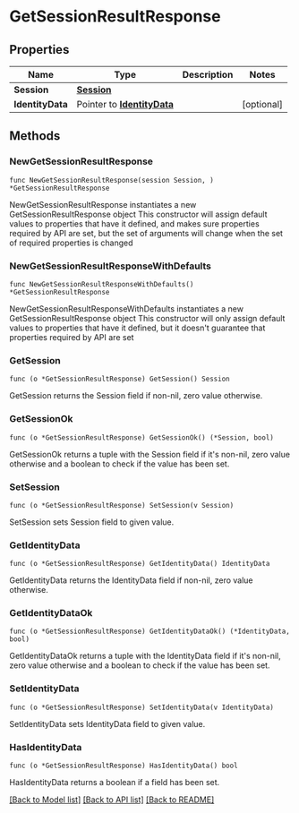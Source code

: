 # GetSessionResultResponse

## Properties

Name | Type | Description | Notes
------------ | ------------- | ------------- | -------------
**Session** | [**Session**](Session.md) |  | 
**IdentityData** | Pointer to [**IdentityData**](IdentityData.md) |  | [optional] 

## Methods

### NewGetSessionResultResponse

`func NewGetSessionResultResponse(session Session, ) *GetSessionResultResponse`

NewGetSessionResultResponse instantiates a new GetSessionResultResponse object
This constructor will assign default values to properties that have it defined,
and makes sure properties required by API are set, but the set of arguments
will change when the set of required properties is changed

### NewGetSessionResultResponseWithDefaults

`func NewGetSessionResultResponseWithDefaults() *GetSessionResultResponse`

NewGetSessionResultResponseWithDefaults instantiates a new GetSessionResultResponse object
This constructor will only assign default values to properties that have it defined,
but it doesn't guarantee that properties required by API are set

### GetSession

`func (o *GetSessionResultResponse) GetSession() Session`

GetSession returns the Session field if non-nil, zero value otherwise.

### GetSessionOk

`func (o *GetSessionResultResponse) GetSessionOk() (*Session, bool)`

GetSessionOk returns a tuple with the Session field if it's non-nil, zero value otherwise
and a boolean to check if the value has been set.

### SetSession

`func (o *GetSessionResultResponse) SetSession(v Session)`

SetSession sets Session field to given value.


### GetIdentityData

`func (o *GetSessionResultResponse) GetIdentityData() IdentityData`

GetIdentityData returns the IdentityData field if non-nil, zero value otherwise.

### GetIdentityDataOk

`func (o *GetSessionResultResponse) GetIdentityDataOk() (*IdentityData, bool)`

GetIdentityDataOk returns a tuple with the IdentityData field if it's non-nil, zero value otherwise
and a boolean to check if the value has been set.

### SetIdentityData

`func (o *GetSessionResultResponse) SetIdentityData(v IdentityData)`

SetIdentityData sets IdentityData field to given value.

### HasIdentityData

`func (o *GetSessionResultResponse) HasIdentityData() bool`

HasIdentityData returns a boolean if a field has been set.


[[Back to Model list]](../README.md#documentation-for-models) [[Back to API list]](../README.md#documentation-for-api-endpoints) [[Back to README]](../README.md)


